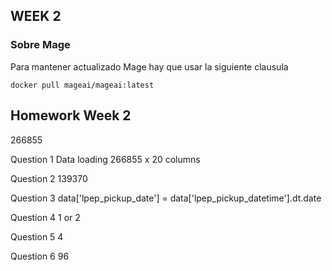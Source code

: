 ## WEEK 2 
### Sobre Mage 

Para mantener actualizado Mage hay que usar la siguiente clausula

`docker pull mageai/mageai:latest`

## Homework Week 2

266855

Question 1 Data loading
266855 x 20 columns

Question 2 
139370

Question 3
 data['lpep_pickup_date'] = data['lpep_pickup_datetime'].dt.date

Question 4
1 or 2

Question 5
4

Question 6
96